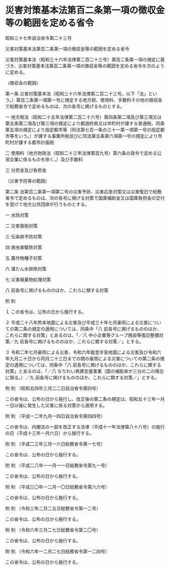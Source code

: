 # 災害対策基本法第百二条第一項の徴収金等の範囲を定める省令

昭和三十七年自治省令第二十三号

災害対策基本法第百二条第一項の徴収金等の範囲を定める省令

災害対策基本法（昭和三十六年法律第二百二十三号）第百二条第一項の規定に基づき、災害対策基本法第百二条第一項の徴収金等の範囲を定める省令を次のように定める。

（徴収金の範囲）

第一条 災害対策基本法（昭和三十六年法律第二百二十三号。以下「法」という。）第百二条第一項第一号に規定する地方税、使用料、手数料その他の徴収金で総務省令で定めるものは、次の各号に掲げるものとする。

一 地方税法（昭和二十五年法律第二百二十六号）第四条第二項及び第三項又は第五条第二項及び第三項の規定により都道府県又は市町村が課する普通税、同条第五項の規定により指定都市等（同法第七百一条の三十一第一項第一号の指定都市等をいう。）が課する事業所税並びに同法第五条第六項第一号の規定により市町村が課する都市計画税

二 使用料（地方財政法（昭和二十三年法律第百九号）第六条の政令で定める公営企業に係るものを除く。）及び手数料

三 分担金及び負担金

（災害予防等の範囲）

第二条 法第百二条第一項第二号の災害予防、災害応急対策又は災害復旧で総務省令で定めるものは、次の各号に掲げる対策で国庫補助金又は国庫負担金の交付を受けて地方公共団体が行うものとする。

一 水防対策

二 災害救助対策

三 伝染病予防対策

四 病虫害駆除対策

五 農作物種子対策

六 湛たん水排除対策

七 災害廃棄物処理対策

八 前各号に掲げるもののほか、これらに類する対策

附 則

１ この省令は、公布の日から施行する。

２ 平成二十八年熊本地震による災害及び平成三十年七月豪雨による災害についての第二条の規定の適用については、同条中「八 前各号に掲げるもののほか、これらに類する対策」とあるのは、「／八 中小企業等グループ施設等復旧整備対策／九 前各号に掲げるもののほか、これらに類する対策／」とする。

３ 令和二年七月豪雨による災害、令和六年能登半島地震による災害及び令和六年九月二十日から同月二十三日までの間の豪雨による災害についての第二条の規定の適用については、同条中「八 前各号に掲げるもののほか、これらに類する対策」とあるのは、「／八 なりわい再建支援事業（国の補助率が三分の二の場合に限る。）／九 前各号に掲げるもののほか、これらに類する対策／」とする。

附 則 （昭和五四年三月二二日自治省令第四号）

この省令は、公布の日から施行し、改正後の第二条の規定は、昭和五十三年一月一日以後に発生した災害に係る対策から適用する。

附 則 （平成一二年九月一四日自治省令第四四号）

この省令は、内閣法の一部を改正する法律（平成十一年法律第八十八号）の施行の日（平成十三年一月六日）から施行する。

附 則 （平成二三年三月一六日総務省令第一七号）

この省令は、公布の日から施行する。

附 則 （平成二八年一一月一一日総務省令第九一号）

この省令は、公布の日から施行する。

附 則 （平成三〇年一二月一〇日総務省令第六六号）

この省令は、公布の日から施行する。

附 則 （令和三年二月二五日総務省令第一二号）

この省令は、公布の日から施行する。

附 則 （令和六年三月二七日総務省令第二〇号）

この省令は、公布の日から施行する。

附 則 （令和六年一二月二七日総務省令第一二四号）

この省令は、公布の日から施行する。
